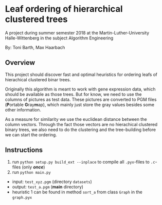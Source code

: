 # Leaf ordering of hierarchical clustered trees

A project during summer semester 2018 at the Martin-Luther-University Halle-Wittenberg in the subject Algorithm Engineering

By: Toni Barth, Max Haarbach

## Overview

This project should discover fast and optimal heuristics for ordering leafs of hierachical clustered binar trees. 

Originally this algorithm is meant to work with gene expression data, which should be available as those trees. But for know, we need to use the columns of pictures as test data. These pictures are converted to PGM files (**P**ortable **G**ray**m**ap), which mainly just store the gray values besides some other information.

As a measure for similarity we use the euclidean distance between the column vectors. Through the fact those vectors are no hierachical clustered binary trees, we also need to do the clustering and the tree-building before we can start the ordering. 

## Instructions

1. run `python setup.py build_ext --inplace` to compile all `.pyx`-files to `.c`-files (only **_once_**)
2. run `python main.py`

* input: `test_xyz.pgm` (directory `datasets`)
* output: `test_a.pgm` (**main** directory)
* heuristic 1 can be found in method `sort_a` from class `Graph` in the `graph.pyx`
